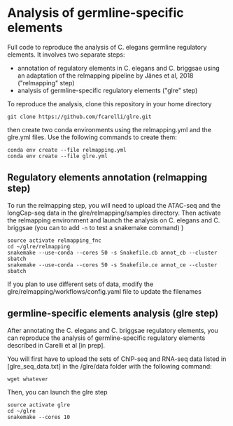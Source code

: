 # Analysis of germline-specific elements

Full code to reproduce the analysis of C. elegans germline regulatory elements. It involves two separate steps:
- annotation of regulatory elements in C. elegans and C. briggsae using an adaptation of the relmapping pipeline by Jänes et al, 2018 ("relmapping" step)
- analysis of germline-specific regulatory elements ("glre" step)

To reproduce the analysis, clone this repository in your home directory
```
git clone https://github.com/fcarelli/glre.git
```
then create two conda environments using the relmapping.yml and the glre.yml files. Use the following commands to create them:
```
conda env create --file relmapping.yml
conda env create --file glre.yml
```
## Regulatory elements annotation (relmapping step)
To run the relmapping step, you will need to upload the ATAC-seq and the longCap-seq data in the glre/relmapping/samples directory. Then activate the relmapping environment and launch the analysis on C. elegans and C. briggsae (you can to add ```-n``` to test a snakemake command)
)
```
source activate relmapping_fnc
cd ~/glre/relmapping
snakemake --use-conda --cores 50 -s Snakefile.cb annot_cb --cluster sbatch
snakemake --use-conda --cores 50 -s Snakefile.ce annot_ce --cluster sbatch
```
If you plan to use different sets of data, modify the glre/relmapping/workflows/config.yaml file to update the filenames

## germline-specific elements analysis (glre step)
After annotating the C. elegans and C. briggsae regulatory elements, you can reproduce the analysis of germline-specific regulatory elements described in Carelli et al \[in prep\]. 

You will first have to upload the sets of ChIP-seq and RNA-seq data listed in [glre_seq_data.txt] in the /glre/data folder with the following command:
```
wget whatever
```
Then, you can launch the glre step
```
source activate glre
cd ~/glre
snakemake --cores 10
```
